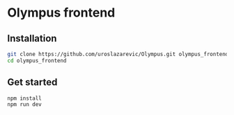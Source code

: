 # Olympus frontend

## Installation

```bash
git clone https://github.com/uroslazarevic/Olympus.git olympus_frontend
cd olympus_frontend
```

## Get started

```bash
npm install
npm run dev
```
